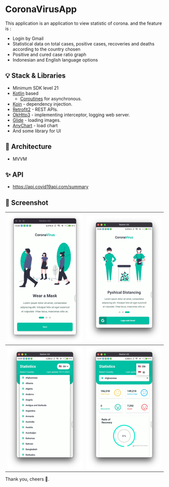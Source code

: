 # CoronaVirusApp
This application is an application to view statistic of corona. and the feature is :
- Login by Gmail
- Statistical data on total cases, positive cases, recoveries and deaths according to the country
chosen
- Positive and cured case ratio graph
- Indonesian and English language options


## 💡 Stack & Libraries

- Minimum SDK level 21
- [Kotlin](https://kotlinlang.org/) based
    + [Coroutines](https://github.com/Kotlin/kotlinx.coroutines) for asynchronous.
- [Koin](https://github.com/InsertKoinIO/koin) - dependency injection.
- [Retrofit2](https://github.com/square/retrofit) - REST APIs.
- [OkHttp3](https://github.com/square/okhttp) - implementing interceptor, logging web server.
- [Glide](https://github.com/bumptech/glide) - loading images.
- [AnyChart](https://github.com/AnyChart/AnyChart-Android) - load chart
- And some library for UI

## 💎 Architecture

- MVVM

## ✨ API

- https://api.covid19api.com/summary

## 🎨 Screenshot
| ![](https://github.com/haidarzamzam/CoronaVirusApp/blob/master/screenshot/1.png?raw=true) | ![](https://github.com/haidarzamzam/CoronaVirusApp/blob/master/screenshot/2.png?raw=true) |
| :---: | :---: |
| ![](https://github.com/haidarzamzam/CoronaVirusApp/blob/master/screenshot/3.png?raw=true) | ![](https://github.com/haidarzamzam/CoronaVirusApp/blob/master/screenshot/4.png?raw=true) |

Thank you, cheers 🥂.
